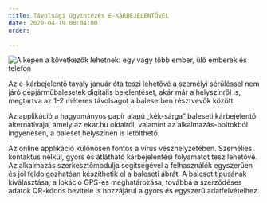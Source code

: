 ```yaml
---
title: Távolsági ügyintézés E-KÁRBEJELENTŐVEL
date: 2020-04-19 00:04:00
order: 

---
```

![A képen a következők lehetnek: egy vagy több ember, ülő emberek és telefon](https://scontent-vie1-1.xx.fbcdn.net/v/t1.0-9/93895396_928843164215189_1677719078854197248_n.jpg?_nc_cat=103&_nc_sid=8024bb&_nc_ohc=RAffNcK_QKQAX8D2oBJ&_nc_ht=scontent-vie1-1.xx&oh=ac9c31479ef2714a13af07e36c9f5e4f&oe=5ECCFB55)

Az e-kárbejelentő tavaly január óta teszi lehetővé a személyi sérüléssel nem járó gépjárműbalesetek digitális bejelentését, akár már a helyszínről is, megtartva az 1-2 méteres távolságot a balesetben résztvevők között.  
  
Az applikáció a hagyományos papír alapú „kék-sárga” baleseti kárbejelentő alternatívája, amely az ekar.hu oldalról, valamint az alkalmazás-boltokból ingyenesen, a baleset helyszínén is letölthető.  
  
Az online applikáció különösen fontos a vírus vészhelyzetében. Személíes kontaktus nélkül, gyors és átlátható kárbejelentési folyamatot tesz lehetővé. Az alkalmazás szerkesztőmodulja segítségével a felhasználók egyszerűen és jól feldolgozhatóan készíthetik el a baleseti ábrát. A baleset típusának kiválasztása, a lokáció GPS-es meghatározása, továbbá a szerződéses adatok QR-kódos bevitele is hozzájárul a gyors és egyszerű adatfelvételhez.